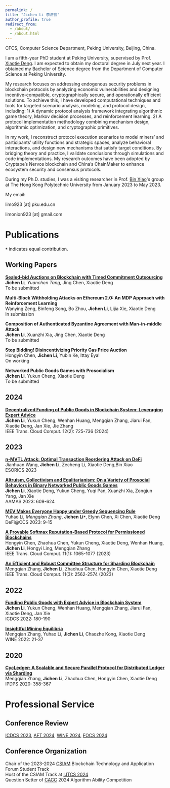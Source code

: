```yaml
---
permalink: /
title: "Jichen Li 李济宸"
author_profile: true
redirect_from: 
  - /about/
  - /about.html
---
```

CFCS, Computer Science Department, Peking University, Beijing, China.

I am a fifth-year PhD student at Peking University, supervised by Prof. [Xiaotie Deng](https://cfcs.pku.edu.cn/english/people/faculty/xiaotiedeng/index.htm). I am expected to obtain my doctoral degree in July next year. I obtained my Bachelor of Science degree from the Department of Computer Science at Peking University.

My research focuses on addressing endogenous security problems in blockchain protocols by analyzing economic vulnerabilities and designing incentive-compatible, cryptographically secure, and operationally efficient solutions. To achieve this, I have developed computational techniques and tools for targeted scenario analysis, modeling, and protocol design, including: 1) A dynamic protocol analysis framework integrating algorithmic game theory, Markov decision processes, and reinforcement learning. 2) A protocol implementation methodology combining mechanism design, algorithmic optimization, and cryptographic primitives.

In my work, I reconstruct protocol execution scenarios to model miners’ and participants’ utility functions and strategic spaces, analyze behavioral interactions, and design new mechanisms that satisfy target conditions. By bridging theory and practice, I validate conclusions through simulations and code implementations. My research outcomes have been adopted by Cryptape’s Nervos blockchain and China’s ChainMaker to enhance ecosystem security and consensus protocols.

During my Ph.D. studies, I was a visiting researcher in Prof. [Bin Xiao](https://www4.comp.polyu.edu.hk/~csbxiao/)'s group at The Hong Kong Polytechnic University from January 2023 to May 2023.

My email: 

limo923 [at] pku.edu.cn

limonion923 [at] gmail.com


Publications
======
<strong><code>*</code></strong> indicates equal contribution.

Working Papers
------
<strong>[Sealed-bid Auctions on Blockchain with Timed Commitment Outsourcing]( https://arxiv.org/abs/2410.10607)</strong><br>
<strong>Jichen Li<code>*</code></strong>, Yuanchen Tang<strong><code>*</code></strong>, Jing Chen, Xiaotie Deng <br>
To be submitted

<strong>Multi-Block Withholding Attacks on Ethereum 2.0: An MDP Approach with Reinforcement Learning</strong><br>
Wanying Zeng, Binfeng Song, Bo Zhou, <strong>Jichen Li</strong>, Lijia Xie, Xiaotie Deng <br>
In submission

<strong>Composition of Authenticated Byzantine Agreement with Man-in-middle Attack</strong><br>
<strong>Jichen Li</strong>, Xuanzhi Xia, Jing Chen, Xiaotie Deng<br>
To be submitted

<strong>Stop Bidding! Disincentivizing Priority Gas Price Auction</strong><br>
Hongyin Chen, <strong>Jichen Li</strong>, Yubin Ke, Ittay Eyal<br>
On working

<strong>Networked Public Goods Games with Prosocialism</strong><br>
<strong>Jichen Li</strong>, Yukun Cheng, Xiaotie Deng<br>
To be submitted


2024
------
<strong>[Decentralized Funding of Public Goods in Blockchain System: Leveraging Expert Advice](https://ieeexplore.ieee.org/document/10510545)</strong> <br>
<strong>Jichen Li</strong>, Yukun Cheng, Wenhan Huang, Mengqian Zhang, Jiarui Fan, Xiaotie Deng, Jan Xie, Jie Zhang<br>
IEEE Trans. Cloud Comput. 12(2): 725-736 (2024)

2023
------
<strong>[n-MVTL Attack: Optimal Transaction Reordering Attack on DeFi](https://www4.comp.polyu.edu.hk/~csbxiao/paper/2023/ESORICS_2023_paper_8668.pdf)</strong> <br>
Jianhuan Wang, <strong>Jichen Li</strong>, Zecheng Li, Xiaotie Deng,Bin Xiao<br>
ESORICS 2023

<strong>[Altruism, Collectivism and Egalitarianism: On a Variety of Prosocial Behaviors in Binary Networked Public Goods Games](https://dl.acm.org/doi/abs/10.5555/3545946.3598691)</strong><br>
<strong>Jichen Li</strong>, Xiaotie Deng, Yukun Cheng, Yuqi Pan, Xuanzhi Xia, Zongjun Yang, Jan Xie<br>
AAMAS 2023: 609-624

<strong>[MEV Makes Everyone Happy under Greedy Sequencing Rule](https://arxiv.org/abs/2309.12640)</strong><br>
Yuhao Li<strong><code>*</code></strong>, Mengqian Zhang<strong><code>*</code></strong>, <strong>Jichen Li<code>*</code></strong>, Elynn Chen, Xi Chen, Xiaotie Deng<br>
DeFi@CCS 2023: 9-15

<strong>[A Provable Softmax Reputation-Based Protocol for Permissioned Blockchains](https://ieeexplore.ieee.org/document/9626619)</strong> <br>
Hongyin Chen, Zhaohua Chen, Yukun Cheng, Xiaotie Deng, Wenhan Huang, <strong>Jichen Li</strong>, Hongyi Ling, Mengqian Zhang<br>
IEEE Trans. Cloud Comput. 11(1): 1065-1077 (2023)

<strong>[An Efficient and Robust Committee Structure for Sharding Blockchain](https://arxiv.org/abs/2112.15322)</strong><br>
Mengqian Zhang, <strong>Jichen Li</strong>, Zhaohua Chen, Hongyin Chen, Xiaotie Deng<br>
IEEE Trans. Cloud Comput. 11(3): 2562-2574 (2023)

2022
------
<strong>[Funding Public Goods with Expert Advice in Blockchain System](https://ieeexplore.ieee.org/document/9912199)</strong><br>
<strong>Jichen Li</strong>, Yukun Cheng, Wenhan Huang, Mengqian Zhang, Jiarui Fan, Xiaotie Deng, Jan Xie<br>
ICDCS 2022: 180-190

<strong>[Insightful Mining Equilibria](https://arxiv.org/abs/2202.08466)</strong><br>
Mengqian Zhang, Yuhao Li, <strong>Jichen Li</strong>, Chaozhe Kong, Xiaotie Deng<br>
WINE 2022: 21-37

2020
------
<strong>[CycLedger: A Scalable and Secure Parallel Protocol for Distributed Ledger via Sharding](https://arxiv.org/pdf/2001.06778)</strong><br>
Mengqian Zhang, <strong>Jichen Li</strong>, Zhaohua Chen, Hongyin Chen, Xiaotie Deng<br>
IPDPS 2020: 358-367

Professional Service
======

Conference Review
------
[ICDCS 2023](https://icdcs2023.icdcs.org/), [AFT 2024](https://aftconf.github.io/aft24/index.html), [WINE 2024](https://wine2024.org/), [FOCS 2024](https://focs.computer.org/2024/)

Conference Organization
------
Chair of the 2023-2024 [CSIAM](https://m.csiam.org.cn/index.html) Blockchain Technology and Application Forum Student Track<br>
Host of the CSIAM Track at [IJTCS 2024](https://ijtcs2024.comp.polyu.edu.hk/) <br>
Question Setter of [CACC](https://www.ccf.org.cn/Media_list/cacc/) 2024 Algorithm Ability Competition
